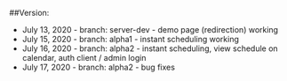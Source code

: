 ##Version:

* July 13, 2020 - branch: server-dev - demo page (redirection) working 
* July 15, 2020 - branch: alpha1 - instant scheduling working
* July 16, 2020 - branch: alpha2 - instant scheduling, view schedule on calendar, auth client / admin login
* July 17, 2020 - branch: alpha2 - bug fixes